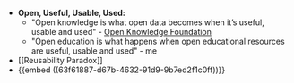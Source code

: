 - **Open, Useful, Usable, Used:**
	- "Open knowledge is what open data becomes when it’s useful, usable and used" - [Open Knowledge Foundation](https://okfn.org/opendata/)
	- "Open education is what happens when open educational resources are useful, usable and used" - me
- [[Reusability Paradox]]
- {{embed ((63f61887-d67b-4632-91d9-9b7ed2f1c0ff))}}